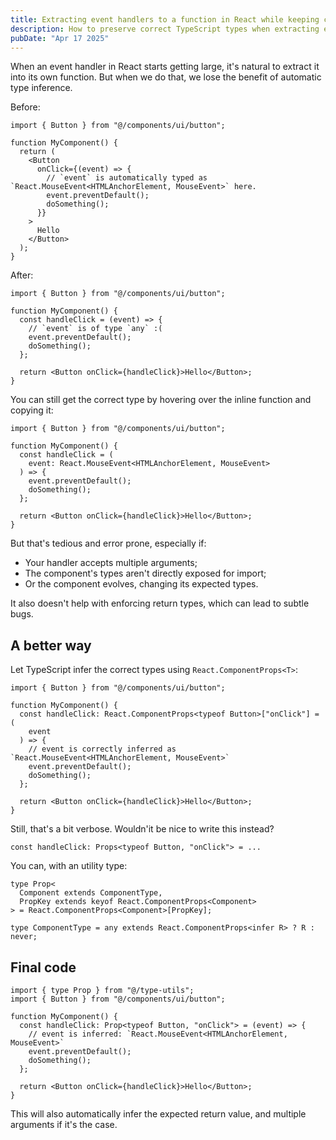 ```yaml
---
title: Extracting event handlers to a function in React while keeping correct types
description: How to preserve correct TypeScript types when extracting event handlers from JSX elements in React.
pubDate: "Apr 17 2025"
---
```


When an event handler in React starts getting large, it's natural to extract it into its own function.
But when we do that, we lose the benefit of automatic type inference.

Before:

```tsx
import { Button } from "@/components/ui/button";

function MyComponent() {
  return (
    <Button
      onClick={(event) => {
        // `event` is automatically typed as `React.MouseEvent<HTMLAnchorElement, MouseEvent>` here.
        event.preventDefault();
        doSomething();
      }}
    >
      Hello
    </Button>
  );
}
```

After:

```tsx
import { Button } from "@/components/ui/button";

function MyComponent() {
  const handleClick = (event) => {
    // `event` is of type `any` :(
    event.preventDefault();
    doSomething();
  };

  return <Button onClick={handleClick}>Hello</Button>;
}
```

You can still get the correct type by hovering over the inline function and copying it:

```tsx
import { Button } from "@/components/ui/button";

function MyComponent() {
  const handleClick = (
    event: React.MouseEvent<HTMLAnchorElement, MouseEvent>
  ) => {
    event.preventDefault();
    doSomething();
  };

  return <Button onClick={handleClick}>Hello</Button>;
}
```

But that's tedious and error prone, especially if:

- Your handler accepts multiple arguments;
- The component's types aren't directly exposed for import;
- Or the component evolves, changing its expected types.

It also doesn't help with enforcing return types, which can lead to subtle bugs.

## A better way

Let TypeScript infer the correct types using `React.ComponentProps<T>`:

```tsx
import { Button } from "@/components/ui/button";

function MyComponent() {
  const handleClick: React.ComponentProps<typeof Button>["onClick"] = (
    event
  ) => {
    // event is correctly inferred as `React.MouseEvent<HTMLAnchorElement, MouseEvent>`
    event.preventDefault();
    doSomething();
  };

  return <Button onClick={handleClick}>Hello</Button>;
}
```

Still, that's a bit verbose. Wouldn'it be nice to write this instead?

```tsx
const handleClick: Props<typeof Button, "onClick"> = ...
```

You can, with an utility type:

```tsx
type Prop<
  Component extends ComponentType,
  PropKey extends keyof React.ComponentProps<Component>
> = React.ComponentProps<Component>[PropKey];

type ComponentType = any extends React.ComponentProps<infer R> ? R : never;
```

## Final code

```tsx
import { type Prop } from "@/type-utils";
import { Button } from "@/components/ui/button";

function MyComponent() {
  const handleClick: Prop<typeof Button, "onClick"> = (event) => {
    // event is inferred: `React.MouseEvent<HTMLAnchorElement, MouseEvent>`
    event.preventDefault();
    doSomething();
  };

  return <Button onClick={handleClick}>Hello</Button>;
}
```

This will also automatically infer the expected return value, and multiple arguments if it's the case.

